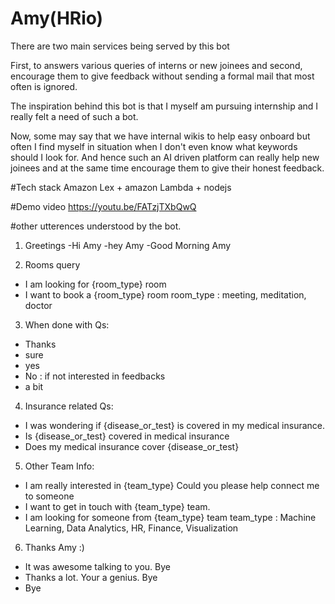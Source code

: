 
# Amy(HRio)
There are two main services being served by this bot

First, to answers various queries of interns or new joinees
and second, encourage them to give feedback without sending a formal mail that most often is ignored. 

The inspiration behind this bot is that I myself am pursuing internship and I really felt a need of such a bot.

Now, some may say that we have internal wikis to help easy onboard but often 
I find myself in situation when I don't even know what keywords should I look for. 
And hence such an AI driven platform can really help new joinees and at the same time encourage them to give
their honest feedback. 

#Tech stack
Amazon Lex + amazon Lambda + nodejs

#Demo video
https://youtu.be/FATzjTXbQwQ

#other utterences understood by the bot.
1. Greetings
  -Hi Amy
  -hey Amy
  -Good Morning Amy

2. Rooms query
  - I am looking for {room_type} room
  - I want to book a {room_type} room
  room_type : meeting, meditation, doctor
  
 3. When done with Qs:
  - Thanks
  - sure
  - yes
  - No : if not interested in feedbacks
  - a bit

4. Insurance related Qs:
  - I was wondering if {disease_or_test} is covered in my medical insurance.
  - Is {disease_or_test} covered in medical insurance
  - Does my medical insurance cover {disease_or_test}
 
5. Other Team Info:
  - I am really interested in {team_type}​ Could you please help connect me to someone
  - I want to get in touch with {team_type}​ team.
  - I am looking for someone from {team_type}​ team
  team_type : Machine Learning, Data Analytics, HR, Finance, Visualization
  
6. Thanks Amy :)
  - It was awesome talking to you. Bye
  - Thanks a lot. Your a genius. Bye
  - Bye
